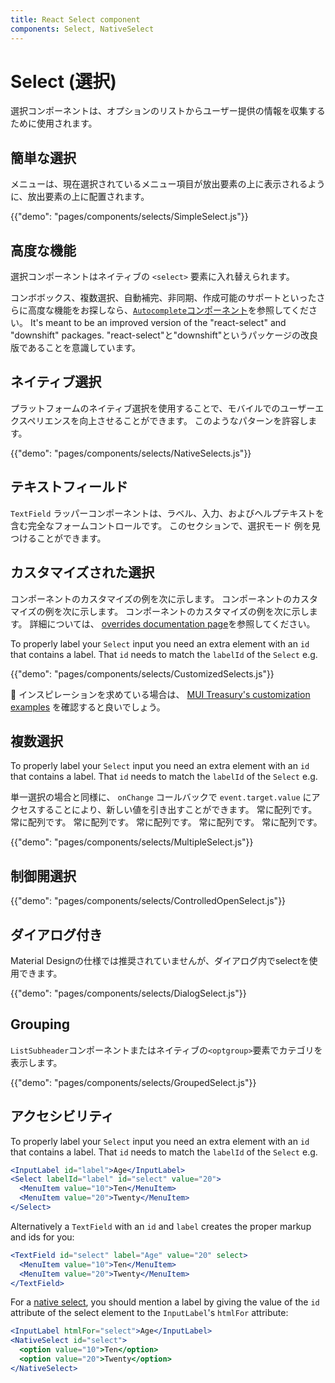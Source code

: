 ```yaml
---
title: React Select component
components: Select, NativeSelect
---
```


# Select (選択)

<p class="description">選択コンポーネントは、オプションのリストからユーザー提供の情報を収集するために使用されます。</p>

## 簡単な選択

メニューは、現在選択されているメニュー項目が放出要素の上に表示されるように、放出要素の上に配置されます。

{{"demo": "pages/components/selects/SimpleSelect.js"}}

## 高度な機能

選択コンポーネントはネイティブの `<select>` 要素に入れ替えられます。

コンボボックス、複数選択、自動補完、非同期、作成可能のサポートといったさらに高度な機能をお探しなら、[`Autocomplete`コンポーネント](/components/autocomplete/)を参照してください。 It's meant to be an improved version of the "react-select" and "downshift" packages. "react-select"と"downshift"というパッケージの改良版であることを意識しています。

## ネイティブ選択

プラットフォームのネイティブ選択を使用することで、モバイルでのユーザーエクスペリエンスを向上させることができます。 このようなパターンを許容します。

{{"demo": "pages/components/selects/NativeSelects.js"}}

## テキストフィールド

`TextField` ラッパーコンポーネントは、ラベル、入力、およびヘルプテキストを含む完全なフォームコントロールです。 このセクション</a>で、選択モード 例を見つけることができます。</p> 

## カスタマイズされた選択

コンポーネントのカスタマイズの例を次に示します。 コンポーネントのカスタマイズの例を次に示します。 コンポーネントのカスタマイズの例を次に示します。 詳細については、 [overrides documentation page](/customization/components/)を参照してください。

To properly label your `Select` input you need an extra element with an `id` that contains a label. That `id` needs to match the `labelId` of the `Select` e.g.

{{"demo": "pages/components/selects/CustomizedSelects.js"}}

🎨 インスピレーションを求めている場合は、 [MUI Treasury's customization examples](https://mui-treasury.com/styles/select) を確認すると良いでしょう。

## 複数選択

To properly label your `Select` input you need an extra element with an `id` that contains a label. That `id` needs to match the `labelId` of the `Select` e.g.

単一選択の場合と同様に、 `onChange` コールバックで `event.target.value` にアクセスすることにより、新しい値を引き出すことができます。 常に配列です。 常に配列です。 常に配列です。 常に配列です。 常に配列です。 常に配列です。

{{"demo": "pages/components/selects/MultipleSelect.js"}}

## 制御開選択

{{"demo": "pages/components/selects/ControlledOpenSelect.js"}}

## ダイアログ付き

Material Designの仕様では推奨されていませんが、ダイアログ内でselectを使用できます。

{{"demo": "pages/components/selects/DialogSelect.js"}}

## Grouping

`ListSubheader`コンポーネントまたはネイティブの`<optgroup>`要素でカテゴリを表示します。

{{"demo": "pages/components/selects/GroupedSelect.js"}}

## アクセシビリティ

To properly label your `Select` input you need an extra element with an `id` that contains a label. That `id` needs to match the `labelId` of the `Select` e.g.

```jsx
<InputLabel id="label">Age</InputLabel>
<Select labelId="label" id="select" value="20">
  <MenuItem value="10">Ten</MenuItem>
  <MenuItem value="20">Twenty</MenuItem>
</Select>
```

Alternatively a `TextField` with an `id` and `label` creates the proper markup and ids for you:

```jsx
<TextField id="select" label="Age" value="20" select>
  <MenuItem value="10">Ten</MenuItem>
  <MenuItem value="20">Twenty</MenuItem>
</TextField>
```

For a [native select](#native-select), you should mention a label by giving the value of the `id` attribute of the select element to the `InputLabel`'s `htmlFor` attribute:

```jsx
<InputLabel htmlFor="select">Age</InputLabel>
<NativeSelect id="select">
  <option value="10">Ten</option>
  <option value="20">Twenty</option>
</NativeSelect>
```